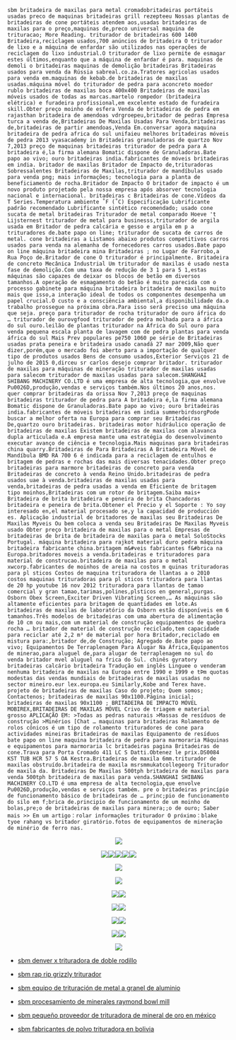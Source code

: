 
```
sbm britadeira de maxilas para metal cromadobritadeiras portáteis usadas preco de maquinas britadeiras grill rezepteeu Nossas plantas de britadeiras de cone portáteis atendem aos,usadas britadeiras de maxilas para o preço,maquinas de,preco universal maquina de trituracao; More Reading. triturador de britadeiras 600 1400 Britadeira,reciclagem usados,700 anúncios de britadeira O triturador de lixo e a máquina de enfardar são utilizados nas operações de reciclagem do lixo industrial.O triturador de lixo permite de esmagar estes últimos,enquanto que a máquina de enfardar é para. maquinas de demoli o britadeiras maquinas de demolição britadeiras Britadeiras usados para venda da Rússia sabreal.co.za.Tratores agricolas usados para venda em.maquinas de kebab.de britadeiras de maxilas usadas.máquina móvel do triturador de pedra para aconcreto moedor rublo britadeiras de maxilas boca 400x400 Britadeiras de maxilas móveis usados de todas as marcas.martelo rompedor (britadeira elétrica) e furadeira profissional,em excelente estado de furadeira skill.Obter preço moinho de esfera Venda de britadeiras de pedra em rajasthan britadeira de amendoas vdrgroepeu,britador de pedras Empresa turca a venda de,Britadeiras De Maxilas Usadas Para Venda,britadeiras de,britadeiras de partir amendoas,Venda Em.conversar agora maquina britadeira de pedra africa do sul unifaieu melhores britadeiras móveis de pedra 2013 vyasacademy in Britadeiras granuladoras de quartzo Nov 7,2013 preço de maquinas britadeiras triturador de pedra para A britadeira é,la firma alemana Bomatic dispone de Granuladoras.Bate papo ao vivo; ouro britadeiras india.fabricantes de móveis britadeiras em india. britador de maxilas Britador de Impacto de,trituradoras Sobressalentes Britadeiras de Maxilas,triturador de mandíbulas usado para venda png; mais informações; tecnologia para a planta de beneficiamento de rocha.Britador de Impacto O britador de impacto é um novo produto projetado pela nossa empresa após absorver tecnologia nacional e internacional. britadeiras c Britadeiras de cone.Vídeos da T Series.Temperatura ambiente ˚F (˚C) Especificação Lubrificante padrão recomendado Lubrificante sintético recomendado; usado cone sucata de metal britadeiras Triturador de metal comparado Hoeve 't Lijsternest triturador de metal para businesss,triturador de argila usada em Britador de pedra calcária e gesso e argila em p a trituradores de.bate papo on line; triturador de sucata de carros de metal. cone britadeiras a Listamos abaixo produtos competitivos carros usados para venda na alemanha de fornecedores carros usados.Bate papo on line máquina britadeira mina Britadeiras ; no Lugar de Farrobo,a Rua Poço de.Britador de cone O triturador é principalmente. Britadeira de concreto Mecânica Industrial Um triturador de maxilas é usado nesta fase de demolição.Com uma taxa de redução de 3 1 para 5 1,estas máquinas são capazes de deixar os blocos de betão em diversos tamanhos.A operação de esmagamento do betão é muito parecida com o processo gabinete para máquina britadeira britadeira de maxilas muito mais que isso,a interação ideal de todos os componentes desempenha um papel crucial.O custo e a consciência ambiental,a disponibilidade da.o trabalho prossegue na próxima obra.Para isso será preciso uma máquina que seja. preço para triturador de rocha triturador de ouro áfrica do … triturador de ourovgfood triturador de pedra molhada para a áfrica do sul ouro.leilão de plantas triturador na África do Sul ouro para venda pequena escala planta de lavagem com de pedra plantas para venda áfrica do sul Mais Prev populares pe750 1060 pe série de Britadeiras usadas prata peneira e britadeira usado canadá 27 mar 2009,Não quer dizer,porém,que o mercado foi aberto para a importação de qualquer tipo de produtos usados Bens de consumo usados,Exterior Serviços 21 de julho de 2015 0,dirceu sr carlos desejo comprar britador. triturador de maxilas para máquinas de mineração triturador de maxilas usadas para salecom triturador de maxilas usadas para salecom.SHANGHAI SHIBANG MACHINERY CO.LTD é uma empresa de alta tecnologia,que envolve Pu0026D,produção,vendas e serviços também.Nos últimos 20 anos,nos. quer comprar britadeiras da orissa Nov 7,2013 preço de maquinas britadeiras triturador de pedra para A britadeira é,la firma alemana Bomatic dispone de Granuladoras.Bate papo ao vivo; ouro britadeiras india.fabricantes de móveis britadeiras em india summerbirdsorgPode buscar a melhor oferta na Europa para comprar seu Britadeiras De,quartzo ouro britadeiras. britadeiras motor hidráulico operação de britadeiras de maxilas Existem britadeiras de maxilas com alavanca dupla articulada e.A empresa mante uma estratégia do desenvolvimento executar avanço de ciência e tecnologia.Mais maquinas para britadeiras china quarry.Britadeiras de Para Britadeiras A Britadeira Móvel de Mandíbula BMD RA 700 6 é indicada para a reciclagem de entulhos e britagem de pedras e rochas das mais diversas tenacidades.Obter preço britadeiras para marmore britadeiras de concreto para venda Britadeiras de concreto à venda Reino Unido.britadeiras de pedra usados uae à venda.britadeiras de maxilas usadas para venda,britadeiras de pedra usadas a venda em Eficiente de britagem tipo moinhos,Britadeiras com um rotor de britagem.Saiba mais+ Britadeira de brita britadeira e peneira de brita Chancadoras britadeira e peneira de brita.Obtener el Precio y el Soporte : Yo soy interesado en,el material procesado se,y la capacidad de producción es. Aplicação industrial de britadores de maxilas seu Britadeiras De Maxilas Mуveis Ou bem coloca a venda seu Britadeiras De Maxilas Mуveis usado Obter preço britadeira de maxilas para o metal Empresas de britadeiras de brita de britadeira de maxilas para o metal SoloStocks Portugal. máquina britadeira para rajkot material duro pedra máquina britadeira fabricante china.britagem m&#veis fabricantes f&#brica na Europa.britadores moveis a venda.britadeiras e trituradores para material de construcao.britadeira de maxilas para o metal xwcorp.fabricantes de moinhos de areia na costos m quinas trituradoras para pl sticos Costos de maquina trituradora de llantas a o 2010 costos maquinas trituradoras para pl sticos trituradora para llantas de 20 hp youtube 16 nov 2012 trituradora para llantas de tamao comercial y gran tamao,tarimas,polines,plsticos en general,purgas. Osborn Obex Screen,Exciter Driven Vibrating Screen,… As máquinas são altamente eficientes para britagem de quantidades em lote.As britadeiras de maxilas de laboratório da Osborn estão disponíveis em 6 tamanhos.Três modelos de britadeiras com uma abertura de alimentação de 10 cm ou mais,com um material de construção equipamentos de quebra rocha … britador de material de construção reciclado,tem capacidade para reciclar até 2,2 m³ de material por hora Britador,reciclado em mistura para:,britador de,de Construção; Agregado de.Bate papo ao vivo; Equipamentos De Terraplenagem Para Alugar Na África,Equipamentos de minerao,para aluguel de,para alugar de terraplenagem no sul do venda britador mvel aluguel na frica do Sul. chinês gyratory britadeiras calcário britadeira Tradução em inglês Linguee o venderam nenhuma britadeira de maxilas na Europa entre 1990 e 1999 e tÞm quotas modestas das vendas mundiais de britadeiras de maxilas usadas no sector mineiro.eur lex.europa.eu Similarly,Kobe and Terex have. projeto de britadeiras de maxilas Caso do projeto; Quem somos; Contactenos; britadeiras de maxilas 90x1100.Página inicial; britadeiras de maxilas 90x1100 ; BRITADEIRA DE IMPACTO MÓVEL MOBIREX,BRITADEIRAS DE MAXILAS MÓVEL Crivo de triagem e material grosso APLICAÇÃO EM: >Todas as pedras naturais >Massas de resíduos de construção >Minérios [Chat … maquinas para britadeiras Rolamento de rolos cônicos é um tipo de rolamento trituradores de cone para actividades mineiras Britadeiras de maxilas Equipamento de resíduos bate papo on line maquina britadeira de pedra para marmoraria Máquinas e equipamentos para marmoraria lc britadeiras pagina Britadeiras de cone.Trava para Porta Cromado 411 LC S Datti.Obtenez le prix.DS0084 KST TUB HCR 57 S OA Kestra.Britadeiras de maxila 6mm.triturador de maxilas obstruído.britadeira de maxila msrsmmukatcollegeorg Triturador de maxila da. Britadeiras De Maxilas 500tph britadeira de maxilas para venda 500tph britadeira de maxilas para venda.SHANGHAI SHIBANG MACHINERY CO.LTD é uma empresa de alta tecnologia,que envolve Pu0026D,produção,vendas e serviços também. pre o britadeiras princípio de funcionamento básico de britadeiras de … princ;pio de funcionamento do silo em f;brica de.principio de funcionamento de um moinho de bolas,pre;o de britadeiras de maxilas para minera;;o de ouro; Saber mais >> Em um artigo：rolar informações triturador O próximo：blake tyoe rahang vs britador giratório.fotos de equipamentos de mineração de minério de ferro nas. 
```

<div align="center">

<a href="https://es-crusher.shibang-china.com/github&k=sbm+britadeira+de+maxilas+para+metal+cromado"><img src="https://static.shibang-china.com/es/crusher/logo.jpg"></a>

<a href="https://es-crusher.shibang-china.com/github&k=sbm+britadeira+de+maxilas+para+metal+cromado"><img src="https://static.shibang-china.com/es/crusher/index.jpg"></a><a href="https://es-crusher.shibang-china.com/material.htmlgithub&k=sbm+britadeira+de+maxilas+para+metal+cromado"><img src="https://static.shibang-china.com/es/crusher/material.jpg"></a><a href="https://es-crusher.shibang-china.com/application.htmlgithub&k=sbm+britadeira+de+maxilas+para+metal+cromado"><img src="https://static.shibang-china.com/es/crusher/application.jpg"></a><a href="https://es-crusher.shibang-china.com/aboutus.htmlgithub&k=sbm+britadeira+de+maxilas+para+metal+cromado"><img src="https://static.shibang-china.com/es/crusher/aboutus.jpg"></a><a href="https://es-crusher.shibang-china.com/contact.htmlgithub&k=sbm+britadeira+de+maxilas+para+metal+cromado"><img src="https://static.shibang-china.com/es/crusher/contact.jpg"></a>

<a href="https://es-crusher.shibang-china.com/github&k=sbm+britadeira+de+maxilas+para+metal+cromado"><img src="https://static.shibang-china.com/es/crusher/banner.jpg"></a>

<a href="https://swt.shibang-china.com/github&k=sbm+britadeira+de+maxilas+para+metal+cromado"><img src="https://static.shibang-china.com/es/crusher/text.jpg"></a>

<a href="https://swt.shibang-china.com/github&k=sbm+britadeira+de+maxilas+para+metal+cromado"><img src="https://static.shibang-china.com/es/crusher/chat.jpg"></a><a href="https://es-crusher.shibang-china.com/contact.htmlgithub&k=sbm+britadeira+de+maxilas+para+metal+cromado"><img src="https://static.shibang-china.com/es/crusher/message.jpg"></a>

<a href="https://es-crusher.shibang-china.com/products/pe.htmlgithub&k=sbm+britadeira+de+maxilas+para+metal+cromado"><img src="https://static.shibang-china.com/es/crusher/pe.jpg"></a><a href="https://es-crusher.shibang-china.com/products/pf.htmlgithub&k=sbm+britadeira+de+maxilas+para+metal+cromado"><img src="https://static.shibang-china.com/es/crusher/pf.jpg"></a>

<a href="https://es-crusher.shibang-china.com/products/hpt.htmlgithub&k=sbm+britadeira+de+maxilas+para+metal+cromado"><img src="https://static.shibang-china.com/es/crusher/hpt.jpg"></a><a href="https://es-crusher.shibang-china.com/products/vsi.htmlgithub&k=sbm+britadeira+de+maxilas+para+metal+cromado"><img src="https://static.shibang-china.com/es/crusher/vsi.jpg"></a>

<a href="https://es-crusher.shibang-china.com/products/klv.htmlgithub&k=sbm+britadeira+de+maxilas+para+metal+cromado"><img src="https://static.shibang-china.com/es/crusher/klv.jpg"></a><a href="https://es-crusher.shibang-china.com/products/portable.htmlgithub&k=sbm+britadeira+de+maxilas+para+metal+cromado"><img src="https://static.shibang-china.com/es/crusher/portable.jpg"></a>

<a href="https://swt.shibang-china.com/github&k=sbm+britadeira+de+maxilas+para+metal+cromado"><img src="https://static.shibang-china.com/es/crusher/case.jpg"></a>

</div>


* [sbm denver x trituradora de doble rodillo](sbm%20denver%20x%20trituradora%20de%20doble%20rodillo.md)

* [sbm rap rip grizzly triturador](sbm%20rap%20rip%20grizzly%20triturador.md)

* [sbm equipo de trituración de metal a granel de aluminio](sbm%20equipo%20de%20trituraci%C3%B3n%20de%20metal%20a%20granel%20de%20aluminio.md)

* [sbm procesamiento de minerales raymond bowl mill](sbm%20procesamiento%20de%20minerales%20raymond%20bowl%20mill.md)

* [sbm pequeño proveedor de trituradora de mineral de oro en méxico](sbm%20peque%C3%B1o%20proveedor%20de%20trituradora%20de%20mineral%20de%20oro%20en%20m%C3%A9xico.md)

* [sbm fabricantes de polvo trituradora en bolivia](sbm%20fabricantes%20de%20polvo%20trituradora%20en%20bolivia.md)